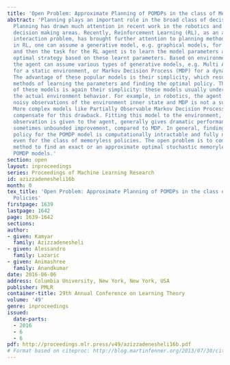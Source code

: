 ```yaml
---
title: 'Open Problem: Approximate Planning of POMDPs in the class of Memoryless Policies'
abstract: 'Planning plays an important role in the broad class of decision theory.
  Planning has drawn much attention in recent work in the robotics and sequential
  decision making areas. Recently, Reinforcement Learning (RL), as an agent-environment
  interaction problem, has brought further attention to planning methods. Generally
  in RL, one can assume a generative model, e.g. graphical models, for the environment,
  and then the task for the RL agent is to learn the model parameters and find the
  optimal strategy based on these learnt parameters. Based on environment behavior,
  the agent can assume various types of generative models, e.g. Multi Armed Bandit
  for a static environment, or Markov Decision Process (MDP) for a dynamic environment.
  The advantage of these popular models is their simplicity, which results in tractable
  methods of learning the parameters and finding the optimal policy. The drawback
  of these models is again their simplicity: these models usually underfit and underestimate
  the actual environment behavior. For example, in robotics, the agent usually has
  noisy observations of the environment inner state and MDP is not a suitable model.
  More complex models like Partially Observable Markov Decision Process (POMDP) can
  compensate for this drawback. Fitting this model to the environment, where the partial
  observation is given to the agent, generally gives dramatic performance improvement,
  sometimes unbounded improvement, compared to MDP. In general, finding the optimal
  policy for the POMDP model is computationally intractable and fully non convex,
  even for the class of memoryless policies. The open problem is to come up with a
  method to find an exact or an approximate optimal stochastic memoryless policy for
  POMDP models.'
section: open
layout: inproceedings
series: Proceedings of Machine Learning Research
id: azizzadenesheli16b
month: 0
tex_title: 'Open Problem: Approximate Planning of POMDPs in the class of Memoryless
  Policies'
firstpage: 1639
lastpage: 1642
page: 1639-1642
sections: 
author:
- given: Kamyar
  family: Azizzadenesheli
- given: Alessandro
  family: Lazaric
- given: Animashree
  family: Anandkumar
date: 2016-06-06
address: Columbia University, New York, New York, USA
publisher: PMLR
container-title: 29th Annual Conference on Learning Theory
volume: '49'
genre: inproceedings
issued:
  date-parts:
  - 2016
  - 6
  - 6
pdf: http://proceedings.mlr.press/v49/azizzadenesheli16b.pdf
# Format based on citeproc: http://blog.martinfenner.org/2013/07/30/citeproc-yaml-for-bibliographies/
---
```

